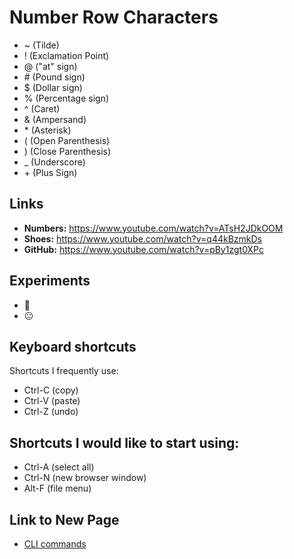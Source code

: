 # Number Row Characters

- ~ (Tilde)
- ! (Exclamation Point)
- @ ("at" sign)
- \# (Pound sign)
- $ (Dollar sign)
- % (Percentage sign)
- ^ (Caret)
- & (Ampersand)
- \* (Asterisk)
- ( (Open Parenthesis)
- ) (Close Parenthesis)
- _ (Underscore)
- \+ (Plus Sign)

## Links

- **Numbers:** https://www.youtube.com/watch?v=ATsH2JDkOOM
- **Shoes:** https://www.youtube.com/watch?v=q44kBzmkDs
- **GitHub:** https://www.youtube.com/watch?v=pBy1zgt0XPc

## Experiments
- 🙂
- 😐

## Keyboard shortcuts
Shortcuts I frequently use: 
- Ctrl-C (copy)
- Ctrl-V (paste)
- Ctrl-Z (undo)

## Shortcuts I would like to start using: 
- Ctrl-A (select all)
- Ctrl-N (new browser window)
- Alt-F (file menu)

## Link to New Page
- [CLI commands](docs/cli.md)
